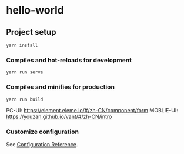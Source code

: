 # hello-world

## Project setup
```
yarn install
```

### Compiles and hot-reloads for development
```
yarn run serve
```

### Compiles and minifies for production
```
yarn run build
```

PC-UI: https://element.eleme.io/#/zh-CN/component/form
MOBLIE-UI: https://youzan.github.io/vant/#/zh-CN/intro



### Customize configuration
See [Configuration Reference](https://cli.vuejs.org/config/).
